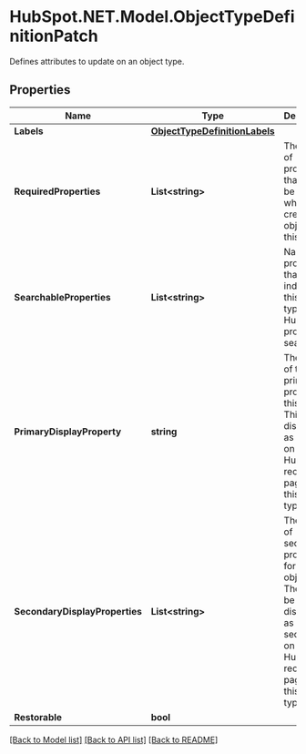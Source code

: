 # HubSpot.NET.Model.ObjectTypeDefinitionPatch
Defines attributes to update on an object type.

## Properties

Name | Type | Description | Notes
------------ | ------------- | ------------- | -------------
**Labels** | [**ObjectTypeDefinitionLabels**](ObjectTypeDefinitionLabels.md) |  | [optional] 
**RequiredProperties** | **List&lt;string&gt;** | The names of properties that should be **required** when creating an object of this type. | [optional] 
**SearchableProperties** | **List&lt;string&gt;** | Names of properties that will be indexed for this object type in by HubSpot&#39;s product search. | [optional] 
**PrimaryDisplayProperty** | **string** | The name of the primary property for this object. This will be displayed as primary on the HubSpot record page for this object type. | [optional] 
**SecondaryDisplayProperties** | **List&lt;string&gt;** | The names of secondary properties for this object. These will be displayed as secondary on the HubSpot record page for this object type. | [optional] 
**Restorable** | **bool** |  | [optional] 

[[Back to Model list]](../README.md#documentation-for-models) [[Back to API list]](../README.md#documentation-for-api-endpoints) [[Back to README]](../README.md)

